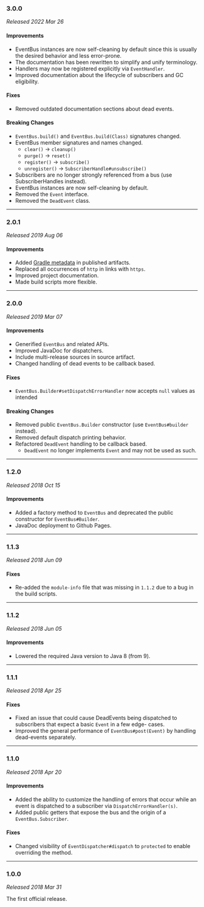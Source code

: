 ### 3.0.0

_Released 2022 Mar 26_

#### Improvements

- EventBus instances are now self-cleaning by default since this is usually the
  desired behavior and less error-prone.
- The documentation has been rewritten to simplify and unify terminology.
- Handlers may now be registered explicitly via `EventHandler`.
- Improved documentation about the lifecycle of subscribers and GC eligibility.

#### Fixes

- Removed outdated documentation sections about dead events.

#### Breaking Changes

- `EventBus.build()` and `EventBus.build(Class)` signatures changed.
- EventBus member signatures and names changed.
  - `clear()` -> `cleanup()`
  - `purge()` -> `reset()`
  - `register()` -> `subscribe()`
  - `unregister()` -> `SubscriberHandle#unsubscribe()`
- Subscribers are no longer strongly referenced from a bus (use
  SubscriberHandles instead).
- EventBus instances are now self-cleaning by default.
- Removed the `Event` interface.
- Removed the `DeadEvent` class.


---

### 2.0.1

_Released 2019 Aug 06_

#### Improvements

- Added [Gradle metadata](https://blog.gradle.org/gradle-metadata-1.0) in published artifacts.
- Replaced all occurrences of `http` in links with `https`.
- Improved project documentation.
- Made build scripts more flexible.


---

### 2.0.0

_Released 2019 Mar 07_

#### Improvements

- Generified `EventBus` and related APIs.
- Improved JavaDoc for dispatchers.
- Include multi-release sources in source artifact.
- Changed handling of dead events to be callback based.

#### Fixes

- `EventBus.Builder#setDispatchErrorHandler` now accepts `null` values as intended

#### Breaking Changes

- Removed public `EventBus.Builder` constructor (use `EventBus#builder` instead).
- Removed default dispatch printing behavior.
- Refactored `DeadEvent` handling to be callback based.
    - `DeadEvent` no longer implements `Event` and may not be used as such.


---

### 1.2.0

_Released 2018 Oct 15_

#### Improvements

- Added a factory method to `EventBus` and deprecated the public constructor for `EventBus#Builder`.
- JavaDoc deployment to Github Pages.


---

### 1.1.3

_Released 2018 Jun 09_

#### Fixes

- Re-added the `module-info` file that was missing in `1.1.2` due to a bug in the build scripts.


---

### 1.1.2

_Released 2018 Jun 05_

#### Improvements

- Lowered the required Java version to Java 8 (from 9).


---

### 1.1.1

_Released 2018 Apr 25_

#### Fixes

- Fixed an issue that could cause DeadEvents being dispatched to subscribers that expect a basic `Event` in a few edge-
  cases.
- Improved the general performance of `EventBus#post(Event)` by handling dead-events separately.


---

### 1.1.0

_Released 2018 Apr 20_

#### Improvements

- Added the ability to customize the handling of errors that occur while an event is dispatched to a subscriber via
  `DispatchErrorHandler(s)`.
- Added public getters that expose the bus and the origin of a `EventBus.Subscriber`.

#### Fixes

- Changed visibility of `EventDispatcher#dispatch` to `protected` to enable overriding the method.


---

### 1.0.0

_Released 2018 Mar 31_

The first official release.